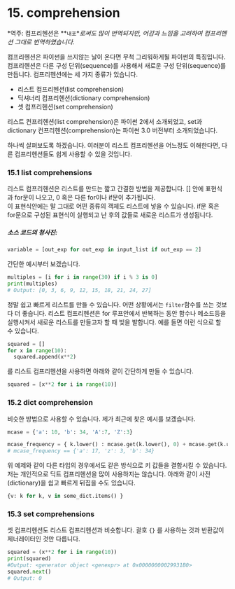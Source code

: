 # 15. comprehension

*역주: 컴프리헨션은 **`내포`**로써도 많이 번역되지만, 어감과 느낌을 고려하여 컴프리헨션 그대로 번역하였습니다.*

컴프리헨션은 파이썬을 쓰지않는 날이 온다면 무척 그리워하게될 파이썬의 특징입니다. 컴프리헨션은 다른 구성 단위\(sequence\)를 사용해서 새로운 구성 단위\(sequence\)를 만듭니다. 컴프리헨션에는 세 가지 종류가 있습니다.

* 리스트 컴프리헨션\(list comprehension\)
* 딕셔너리 컴프리헨션\(dictionary comprehension\)
* 셋 컴프리헨션\(set comprehension\)

리스트 컨프리헨션\(list comprehension\)은 파이썬 2에서 소개되었고, set과 dictionary 컨프리헨션\(comprehension\)는 파이썬 3.0 버전부터 소개되었습니다.

하나씩 살펴보도록 하겠습니다. 여러분이 리스트 컴프리헨션을 어느정도 이해한다면, 다른 컴프리헨션들도 쉽게 사용할 수 있을 것입니다.

### 15.1 list comprehensions

리스트 컴프리헨션은 리스트를 만드는 짧고 간결한 방법을 제공합니다. \[\] 안에 표현식과 for문이 나오고, 0 혹은 다른 for이나 if문이 추가됩니다.  
이 표현식안에는 말 그대로 어떤 종류의 객체도 리스트에 넣을 수 있습니다. if문 혹은 for문으로 구성된 표현식이 실행되고 난 후의 값들로 새로운 리스트가 생성됩니다.

##### 소스 코드의 청사진:

```python
variable = [out_exp for out_exp in input_list if out_exp == 2]
```

간단한 예시부터 보겠습니다.

```python
multiples = [i for i in range(30) if i % 3 is 0]
print(multiples)
# Output: [0, 3, 6, 9, 12, 15, 18, 21, 24, 27]
```

정말 쉽고 빠르게 리스트를 만들 수 있습니다. 어떤 상황에서는 `filter`함수를 쓰는 것보다 더 좋습니다. 리스트 컴프리헨션은 for 루프안에서 반복하는 동안 함수나 메소드등을 실행시켜서 새로운 리스트를 만들고자 할 때 빛을 발합니다. 예를 들면 이런 식으로 할 수 있습니다.

```python
squared = []
for x in range(10):
  squared.append(x**2)
```

를 리스트 컴프리헨션을 사용하면 아래와 같이 간단하게 만들 수 있습니다.

```python
squared = [x**2 for i in range(10)]
```

### 15.2 dict comprehension

비슷한 방법으로 사용할 수 있습니다. 제가 최근에 찾은 예시를 보겠습니다.

```python
mcase = {'a': 10, 'b': 34, 'A':7, 'Z':3}

mcase_frequency = { k.lower() : mcase.get(k.lower(), 0) + mcase.get(k.upper(), 0) for k in mcase.keys() }
# mcase_frequency == {'a': 17, 'z': 3, 'b': 34}
```

위 예제와 같이 다른 타입의 경우에서도 같은 방식으로 키 값들을 결합시킬 수 있습니다. 저는 개인적으로 딕트 컴프리헨션을 많이 사용하지는 않습니다. 아래와 같이 사전\(dictionary\)을 쉽고 빠르게 뒤집을 수도 있습니다.

```python
{v: k for k, v in some_dict.items() }
```

### 15.3 set comprehensions

셋 컴프리헨션도 리스트 컴프리헨션과 비슷합니다. 괄호 `{}` 를 사용하는 것과 반환값이 제너레이터인 것만 다릅니다.

```python
squared = (x**2 for i in range(10))
print(squared)
#Output: <generator object <genexpr> at 0x00000000029931B0>
squared.next()
# Output: 0
```




